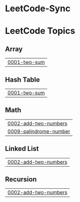 ﻿# LeetCode-Sync

<!---LeetCode Topics Start-->
# LeetCode Topics
## Array
|  |
| ------- |
| [0001-two-sum](https://github.com/sothearathun/LeetCode-Sync/tree/master/0001-two-sum) |
## Hash Table
|  |
| ------- |
| [0001-two-sum](https://github.com/sothearathun/LeetCode-Sync/tree/master/0001-two-sum) |
## Math
|  |
| ------- |
| [0002-add-two-numbers](https://github.com/sothearathun/LeetCode-Sync/tree/master/0002-add-two-numbers) |
| [0009-palindrome-number](https://github.com/sothearathun/LeetCode-Sync/tree/master/0009-palindrome-number) |
## Linked List
|  |
| ------- |
| [0002-add-two-numbers](https://github.com/sothearathun/LeetCode-Sync/tree/master/0002-add-two-numbers) |
## Recursion
|  |
| ------- |
| [0002-add-two-numbers](https://github.com/sothearathun/LeetCode-Sync/tree/master/0002-add-two-numbers) |
<!---LeetCode Topics End-->
